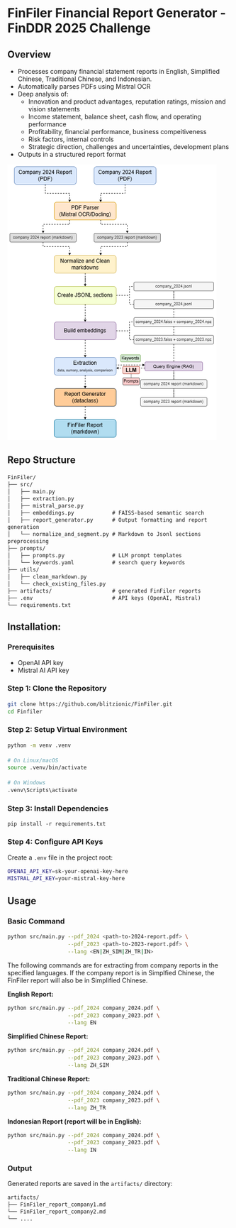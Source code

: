 # FinFiler Financial Report Generator - FinDDR 2025 Challenge

## Overview
- Processes company financial statement reports in English, Simplified Chinese, Traditional Chinese, and Indonesian.
- Automatically parses PDFs using Mistral OCR
- Deep analysis of:
  - Innovation and product advantages, reputation ratings, mission and vision statements
  - Income statement, balance sheet, cash flow, and operating performance
  - Profitability, financial performance, business compeitiveness
  - Risk factors, internal controls
  - Strategic direction, challenges and uncertainties, development plans 
- Outputs in a structured report format

![System Architecture](assets/FinFiler_diagram.png)

## Repo Structure
```
FinFiler/
├── src/
│   ├── main.py                 
│   ├── extraction.py           
│   ├── mistral_parse.py        
│   ├── embeddings.py            # FAISS-based semantic search
│   ├── report_generator.py      # Output formatting and report generation
│   └── normalize_and_segment.py # Markdown to Jsonl sections preprocessing
├── prompts/
│   ├── prompts.py               # LLM prompt templates
│   └── keywords.yaml            # search query keywords
├── utils/
│   ├── clean_markdown.py       
│   └── check_existing_files.py       
├── artifacts/                   # generated FinFiler reports
├── .env                         # API keys (OpenAI, Mistral)
└── requirements.txt
```

## Installation:

### Prerequisites
- OpenAI API key
- Mistral AI API key

### Step 1: Clone the Repository

```bash
git clone https://github.com/blitzionic/FinFiler.git
cd Finfiler
```
### Step 2: Setup Virtual Environment

```bash
python -m venv .venv

# On Linux/macOS
source .venv/bin/activate

# On Windows
.venv\Scripts\activate
```

### Step 3: Install Dependencies

```
pip install -r requirements.txt
```

### Step 4: Configure API Keys

Create a `.env` file in the project root:

```bash
OPENAI_API_KEY=sk-your-openai-key-here
MISTRAL_API_KEY=your-mistral-key-here
```

## Usage

### Basic Command

```bash
python src/main.py --pdf_2024 <path-to-2024-report.pdf> \
                   --pdf_2023 <path-to-2023-report.pdf> \
                   --lang <EN|ZH_SIM|ZH_TR|IN>
```

The following commands are for extracting from company reports in the specified languages.
If the company report is in Simplfied Chinese, the FinFiler report will also be in Simplified Chinese. 

**English Report:**
```bash
python src/main.py --pdf_2024 company_2024.pdf \
                   --pdf_2023 company_2023.pdf \
                   --lang EN
```

**Simplified Chinese Report:**
```bash
python src/main.py --pdf_2024 company_2024.pdf \
                   --pdf_2023 company_2023.pdf \
                   --lang ZH_SIM
```

**Traditional Chinese Report:**
```bash
python src/main.py --pdf_2024 company_2024.pdf \
                   --pdf_2023 company_2023.pdf \
                   --lang ZH_TR
```

**Indonesian Report (report will be in English):**
```bash
python src/main.py --pdf_2024 company_2024.pdf \
                   --pdf_2023 company_2023.pdf \
                   --lang IN
```


### Output

Generated reports are saved in the `artifacts/` directory:
```
artifacts/
├── FinFiler_report_company1.md     
└── FinFiler_report_company2.md     
└── ....     
```





























